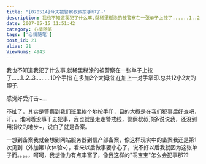 ```yaml
---
title: "[070514]今天被警察叔叔按手印了~"
description: 我也不知道我犯了什么事,就稀里糊涂的被警察在一张单子上按了......1..2..3..........10个手指在多加2个大拇指,在加上一对手掌印.总共12小2大的印子.
date: 2007-05-15 11:51:42
category: 心情随笔
tags: ['心情随笔']
post_id: 21
alias: 21
ViewNums: 4943
---
```


我也不知道我犯了什么事,就稀里糊涂的被警察在一张单子上按了......1..2..3..........10个手指 在多加2个大拇指,在加上一对手掌印.总共12小2大的印子.

感觉好受打击~...

不扯了，其实是警察到我们班里挨个地按手印，目的大概是在我们犯事后好查吧，汗。。谁闲着没事干去犯事，我也就是走走警戒线，警察叔叔顶多说说我，还没到用指纹的地步~，说白了就是备案。

一想到备案我就会想到网站服务器到信产部备案，像这样现实中的备案我还是第1次见到（外加第1次体验~），看来以后做事要小心了，说不好以后我就因为这张单子而。。。。，呵呵，我想像力有点丰富了，像我这样的"乖宝宝"怎么会犯事那??

